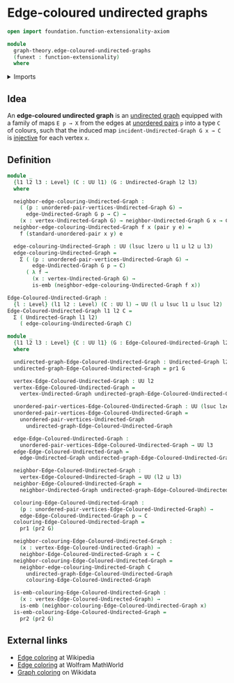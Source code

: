 # Edge-coloured undirected graphs

```agda
open import foundation.function-extensionality-axiom

module
  graph-theory.edge-coloured-undirected-graphs
  (funext : function-extensionality)
  where
```

<details><summary>Imports</summary>

```agda
open import foundation.dependent-pair-types
open import foundation.embeddings funext
open import foundation.universe-levels
open import foundation.unordered-pairs funext

open import graph-theory.neighbors-undirected-graphs funext
open import graph-theory.undirected-graphs funext
```

</details>

## Idea

An **edge-coloured undirected graph** is an
[undirected graph](graph-theory.undirected-graphs.md) equipped with a family of
maps `E p → X` from the edges at
[unordered pairs](foundation.unordered-pairs.md) `p` into a type `C` of colours,
such that the induced map `incident-Undirected-Graph G x → C` is
[injective](foundation.injective-maps.md) for each vertex `x`.

## Definition

```agda
module _
  {l1 l2 l3 : Level} (C : UU l1) (G : Undirected-Graph l2 l3)
  where

  neighbor-edge-colouring-Undirected-Graph :
    ( (p : unordered-pair-vertices-Undirected-Graph G) →
      edge-Undirected-Graph G p → C) →
    (x : vertex-Undirected-Graph G) → neighbor-Undirected-Graph G x → C
  neighbor-edge-colouring-Undirected-Graph f x (pair y e) =
    f (standard-unordered-pair x y) e

  edge-colouring-Undirected-Graph : UU (lsuc lzero ⊔ l1 ⊔ l2 ⊔ l3)
  edge-colouring-Undirected-Graph =
    Σ ( (p : unordered-pair-vertices-Undirected-Graph G) →
        edge-Undirected-Graph G p → C)
      ( λ f →
        (x : vertex-Undirected-Graph G) →
        is-emb (neighbor-edge-colouring-Undirected-Graph f x))

Edge-Coloured-Undirected-Graph :
  {l : Level} (l1 l2 : Level) (C : UU l) → UU (l ⊔ lsuc l1 ⊔ lsuc l2)
Edge-Coloured-Undirected-Graph l1 l2 C =
  Σ ( Undirected-Graph l1 l2)
    ( edge-colouring-Undirected-Graph C)

module _
  {l1 l2 l3 : Level} {C : UU l1} (G : Edge-Coloured-Undirected-Graph l2 l3 C)
  where

  undirected-graph-Edge-Coloured-Undirected-Graph : Undirected-Graph l2 l3
  undirected-graph-Edge-Coloured-Undirected-Graph = pr1 G

  vertex-Edge-Coloured-Undirected-Graph : UU l2
  vertex-Edge-Coloured-Undirected-Graph =
    vertex-Undirected-Graph undirected-graph-Edge-Coloured-Undirected-Graph

  unordered-pair-vertices-Edge-Coloured-Undirected-Graph : UU (lsuc lzero ⊔ l2)
  unordered-pair-vertices-Edge-Coloured-Undirected-Graph =
    unordered-pair-vertices-Undirected-Graph
      undirected-graph-Edge-Coloured-Undirected-Graph

  edge-Edge-Coloured-Undirected-Graph :
    unordered-pair-vertices-Edge-Coloured-Undirected-Graph → UU l3
  edge-Edge-Coloured-Undirected-Graph =
    edge-Undirected-Graph undirected-graph-Edge-Coloured-Undirected-Graph

  neighbor-Edge-Coloured-Undirected-Graph :
    vertex-Edge-Coloured-Undirected-Graph → UU (l2 ⊔ l3)
  neighbor-Edge-Coloured-Undirected-Graph =
    neighbor-Undirected-Graph undirected-graph-Edge-Coloured-Undirected-Graph

  colouring-Edge-Coloured-Undirected-Graph :
    (p : unordered-pair-vertices-Edge-Coloured-Undirected-Graph) →
    edge-Edge-Coloured-Undirected-Graph p → C
  colouring-Edge-Coloured-Undirected-Graph =
    pr1 (pr2 G)

  neighbor-colouring-Edge-Coloured-Undirected-Graph :
    (x : vertex-Edge-Coloured-Undirected-Graph) →
    neighbor-Edge-Coloured-Undirected-Graph x → C
  neighbor-colouring-Edge-Coloured-Undirected-Graph =
    neighbor-edge-colouring-Undirected-Graph C
      undirected-graph-Edge-Coloured-Undirected-Graph
      colouring-Edge-Coloured-Undirected-Graph

  is-emb-colouring-Edge-Coloured-Undirected-Graph :
    (x : vertex-Edge-Coloured-Undirected-Graph) →
    is-emb (neighbor-colouring-Edge-Coloured-Undirected-Graph x)
  is-emb-colouring-Edge-Coloured-Undirected-Graph =
    pr2 (pr2 G)
```

## External links

- [Edge coloring](https://en.wikipedia.org/wiki/Edge_coloring) at Wikipedia
- [Edge coloring](https://mathworld.wolfram.com/EdgeColoring.html) at Wolfram
  MathWorld
- [Graph coloring](https://www.wikidata.org/entity/Q504843) on Wikidata
